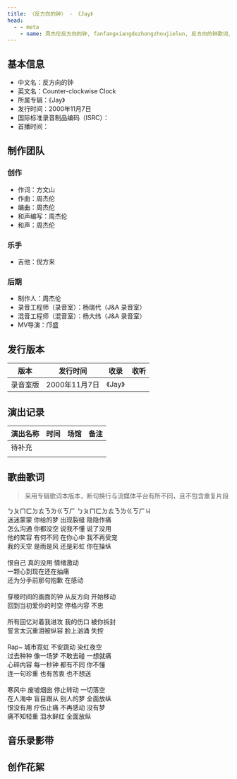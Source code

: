 ```yaml
---
title: 〈反方向的钟〉 - 《Jay》
head:
  - - meta
    - name: 周杰伦反方向的钟, fanfangxiangdezhongzhoujielun, 反方向的钟歌词, Counter-clockwise Clock
---
```


## 基本信息
- 中文名：反方向的钟<br/>
- 英文名：Counter-clockwise Clock<br/>
- 所属专辑：《Jay》<br/>
- 发行时间：2000年11月7日<br/>
- 国际标准录音制品编码（ISRC）：<br/>
- 首播时间：

## 制作团队
### 创作
- 作词：方文山
- 作曲：周杰伦
- 编曲：周杰伦
- 和声编写：周杰伦
- 和声：周杰伦
### 乐手
- 吉他：倪方来
### 后期
- 制作人：周杰伦
- 录音工程师（录音室）：杨瑞代（J&A 录音室）
- 混音工程师（混音室）：杨大纬（J&A 录音室）
- MV导演：邝盛

## 发行版本
| 版本 | 发行时间 | 收录 | 收听 |
| ---- | -------- | ---- | ---- |
| 录音室版 | 2000年11月7日 | 《Jay》    | |

## 演出记录
| 演出名称 | 时间 | 场馆 | 备注 |
| ---- | -------- | ---- | ---- |
| 待补充 |  |     | |
|  |  |     | |

## 歌曲歌词
>采用专辑歌词本版本，断句换行与流媒体平台有所不同，且不包含重复片段

ㄅㄆㄇㄈㄉㄊㄋㄌㄍㄎㄏ ㄅㄆㄇㄈㄉㄊㄋㄌㄍㄎㄏㄐ<br/>
迷迷蒙蒙 你给的梦 出现裂缝 隐隐作痛<br/>
怎么沟通 你都没空 说我不懂 说了没用<br/>
他的笑容 有何不同 在你心中 我不再受宠<br/>
我的天空 是雨是风 还是彩虹 你在操纵<br/>
<br/>
恨自己 真的没用 情绪激动<br/>
一颗心到现在还在抽痛<br/>
还为分手前那句抱歉 在感动<br/>
<br/>
穿梭时间的画面的钟 从反方向 开始移动<br/>
回到当初爱你的时空 停格内容 不忠<br/>
<br/>
所有回忆对着我进攻 我的伤口 被你拆封<br/>
誓言太沉重泪被纵容 脸上汹涌 失控<br/>
<br/>
Rap~ 城市霓虹 不安跳动 染红夜空<br/>
过去种种 像一场梦 不敢去碰 一想就痛<br/>
心碎内容 每一秒钟 都有不同 你不懂<br/>
连一句珍重 也有苦衷 也不想送<br/>
<br/>
寒风中 废墟烟囱 停止转动 一切落空<br/>
在人海中 盲目跟从 别人的梦 全面放纵<br/>
恨没有用 疗伤止痛 不再感动 没有梦<br/>
痛不知轻重 泪水鲜红 全面放纵<br/>


## 音乐录影带

## 创作花絮
